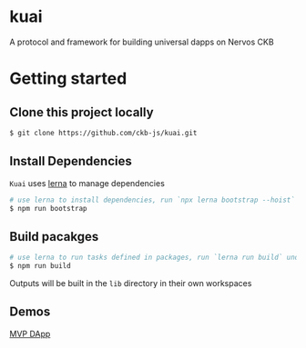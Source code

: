 # kuai

A protocol and framework for building universal dapps on Nervos CKB

# Getting started

## Clone this project locally

```sh
$ git clone https://github.com/ckb-js/kuai.git
```

## Install Dependencies

`Kuai` uses [lerna](https://lerna.js.org/) to manage dependencies

```sh
# use lerna to install dependencies, run `npx lerna bootstrap --hoist` under the hood
$ npm run bootstrap
```

## Build pacakges

```sh
# use lerna to run tasks defined in packages, run `lerna run build` under the hood
$ npm run build
```

Outputs will be built in the `lib` directory in their own workspaces

## Demos

[MVP DApp](./packages/samples/mvp-dapp)
